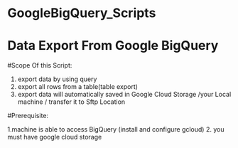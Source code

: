 # GoogleBigQuery_Scripts
# Data Export From Google BigQuery
#Scope Of this Script:
1. export data by using query
2. export all rows from a table(table export)
3. export data will automatically saved in Google Cloud Storage /your Local machine / transfer it to Sftp Location


#Prerequisite:

1.machine is able to access BigQuery (install and configure gcloud)
2. you must have google cloud storage 

